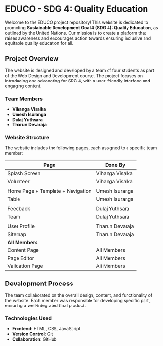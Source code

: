 # EDUCO - SDG 4: Quality Education

Welcome to the EDUCO project repository! This website is dedicated to promoting **Sustainable Development Goal 4 (SDG 4): Quality Education**, as outlined by the United Nations. Our mission is to create a platform that raises awareness and encourages action towards ensuring inclusive and equitable quality education for all.

## Project Overview

The website is designed and developed by a team of four students as part of the Web Design and Development course. The project focuses on introducing and advocating for SDG 4, with a user-friendly interface and engaging content.

### Team Members

- **Vihanga Visalka**
- **Umesh Isuranga**
- **Dulaj Yuthsara**
- **Tharun Devaraja**

### Website Structure

The website includes the following pages, each assigned to a specific team member:

| Page               | Done By           |
|--------------------|-------------------|
| Splash Screen      | Vihanga Visalka   |
| Volunteer          | Vihanga Visalka   |
|                    |                   |
| Home Page + Template + Navigation | Umesh Isuranga |
| Table              | Umesh Isuranga    |
|                    |                   |
| Feedback           | Dulaj Yuthsara    |
| Team               | Dulaj Yuthsara    |
|                    |                   |
| User Profile       | Tharun Devaraja   |
| Sitemap            | Tharun Devaraja   |
| **All Members** | |
| Content Page       | All Members      |
| Page Editor        | All Members      |
| Validation Page    | All Members      |

## Development Process

The team collaborated on the overall design, content, and functionality of the website. Each member was responsible for developing specific part, ensuring a well-integrated final product.

### Technologies Used

- **Frontend**: HTML, CSS, JavaScript
- **Version Control**: Git
- **Collaboration**: GitHub
